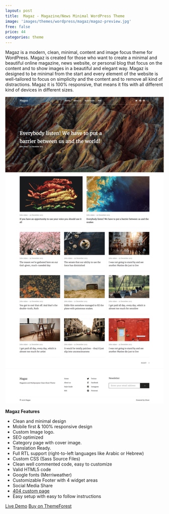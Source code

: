 ```yaml
---
layout: post
title:  Magaz - Magazine/News Minimal WordPress Theme
image: 'images/themes/wordpress/magaz/magaz-preview.jpg'
free: false
price: 44
categories: theme
---
```


Magaz is a modern, clean, minimal, content and image focus theme for WordPress. Magaz is created for those who want to create a minimal and beautiful online magazine, news website, or personal blog that focus on the content and to show images in a beautiful and elegant way. Magaz is designed to be minimal from the start and every element of the website is well-tailored to focus on simplicity and the content and to remove all kind of distractions. Magaz it is 100% responsive, that means it fits with all different kind of devices in different sizes.

![aspire-wordpress-full-preview](/images/themes/wordpress/magaz/magaz-full-preview.png)

**Magaz Features**

- Clean and minimal design
- Mobile first &amp; 100% responsive design
- Custom Image logo.
- SEO optimized
- Category page with cover image.
- Translation Ready.
- Full RTL support (right-to-left languages like Arabic or Hebrew)
- Custom CSS (Sass Source Files)
- Clean well commented code, easy to customize
- Valid HTML5 code
- Google fonts (Merriweather)
- Customizable Footer with 4 widget areas
- Social Media Share
- <a href="http://magaz-wp.aspirethemes.com/404">404 custom page</a>
- Easy setup with easy to follow instructions

<a class="button" href="http://magaz-wp.aspirethemes.com/" target="_blank">Live Demo</a>
<a class="button button--success" href="http://themeforest.net/item/magaz-magazinenews-minimal-wordpress-theme/15300535" target="_blank">Buy on ThemeForest</a>